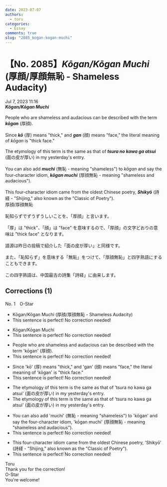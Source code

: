 ```yaml
---
date: 2023-07-07
authors:
  - toru
categories:
  - Essay
comments: true
slug: "2085_kogan-kogan-muchi"
---
```


# 【No. 2085】<strong><em>Kōgan/Kōgan Muchi</em></strong> (厚顔/厚顔無恥 - Shameless Audacity)
<div class="date">Jul 7, 2023 11:16</div>
<div id="post"><div id="body_show_ori">
<strong><em>Kōgan/Kōgan Muchi</em></strong><br/><br/>People who are shameless and audacious can be described with the term <strong><em>kōgan</em></strong> (厚顔).<br/><br/>Since <strong><em>kō</em></strong> (厚) means "thick," and <strong><em>gan</em></strong> (顔) means "face," the literal meaning of <em>kōgan</em> is "thick face."<br/><br/>The etymology of this term is the same as that of <strong><em>tsura no kawa ga atsui</em></strong> (面の皮が厚い) in my yesterday's entry.<br/><br/>You can also add <strong><em>muchi</em></strong> (無恥 - meaning "shameless") to <em>kōgan</em> and say the four-character idiom, <strong><em>kōgan muchi</em></strong> (厚顔無恥 - meaning "shameless and audacious").<br/><br/>This four-character idiom came from the oldest Chinese poetry, <strong><em>Shikyō</em></strong> (詩経 - "Shijing," also known as the "Classic of Poetry").
</div></div>

<!-- more -->

<div id="post_ja"><div id="body_show_mo">
厚顔/厚顔無恥<br/><br/>恥知らずでずうずうしいことを、「厚顔」と言います。<br/><br/>「厚」は "thick"、「顔」は "face" を意味するので、「厚顔」の文字どおりの意味は "thick face" となります。<br/><br/>語源は昨日の投稿で紹介した「面の皮が厚い」と同様です。<br/><br/>また、「恥知らず」を意味する「無恥」をつけて、「厚顔無恥」と四字熟語にすることもできます。<br/><br/>この四字熟語は、中国最古の詩集「詩経」に由来します。
</div></div>

## Corrections (1)
<div id="block"><div class="first_name"> No. 1　<span class="just_name">O-Star</span></div><div id="block2">
<ul class="correction_field">
<li class="incorrect">Kōgan/Kōgan Muchi (厚顔/厚顔無恥 - Shameless Audacity)</li>
<li class="corrected perfect">This sentence is perfect! No correction needed!</li>
</ul>
<ul class="correction_field">
<li class="incorrect">Kōgan/Kōgan Muchi</li>
<li class="corrected perfect">This sentence is perfect! No correction needed!</li>
</ul>
<ul class="correction_field">
<li class="incorrect">People who are shameless and audacious can be described with the term 'kōgan' (厚顔).</li>
<li class="corrected perfect">This sentence is perfect! No correction needed!</li>
</ul>
<ul class="correction_field">
<li class="incorrect">Since 'kō' (厚) means "thick," and 'gan' (顔) means "face," the literal meaning of 'kōgan' is "thick face."</li>
<li class="corrected perfect">This sentence is perfect! No correction needed!</li>
</ul>
<ul class="correction_field">
<li class="incorrect">The etymology of this term is the same as that of 'tsura no kawa ga atsui' (面の皮が厚い) in my yesterday's entry.</li>
<li class="corrected correct">
The etymology of this term is the same as that of 'tsura no kawa ga atsui' (面の皮が厚い) in <span class="sline"><span class="f_red">my</span></span> yesterday's entry.
</li>
</ul>
<ul class="correction_field">
<li class="incorrect">You can also add 'muchi' (無恥 - meaning "shameless") to 'kōgan' and say the four-character idiom, 'kōgan muchi' (厚顔無恥 - meaning "shameless and audacious").</li>
<li class="corrected perfect">This sentence is perfect! No correction needed!</li>
</ul>
<ul class="correction_field">
<li class="incorrect">This four-character idiom came from the oldest Chinese poetry, 'Shikyō' (詩経 - "Shijing," also known as the "Classic of Poetry").</li>
<li class="corrected perfect">This sentence is perfect! No correction needed!</li>
</ul>
</div><div class="name"><span class="just_name">Toru</span><br>
Thank you for the correction!
</div>
<div class="name"><span class="just_name">O-Star</span><br>
You're welcome!
</div>
</div>
